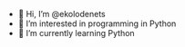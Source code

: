 - 👋 Hi, I’m @ekolodenets
- 👀 I’m interested in programming in Python
- 🌱 I’m currently learning Python 

<!---
ekolodenets/ekolodenets is a ✨ special ✨ repository because its `README.md` (this file) appears on your GitHub profile.
You can click the Preview link to take a look at your changes.
--->

